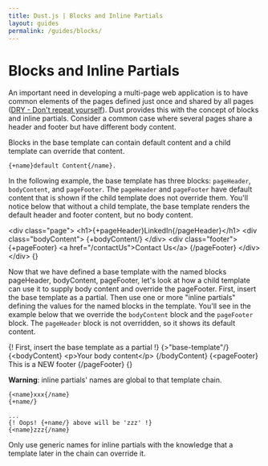 ```yaml
---
title: Dust.js | Blocks and Inline Partials
layout: guides
permalink: /guides/blocks/
---
```


# Blocks and Inline Partials

An important need in developing a multi-page web application is to have common elements of the pages defined just once and shared by all pages (<a href="http://en.wikipedia.org/wiki/Don%27t_repeat_yourself\" target="_blank">DRY - Don't repeat yourself</a>). Dust provides this with the concept of blocks and inline partials. Consider a common case where several pages share a header and footer but have different body content.

Blocks in the base template can contain default content and a child template can override that content.

```
{+name}default Content{/name}.
```

In the following example, the base template has three blocks: `pageHeader`, `bodyContent`, and `pageFooter`. The `pageHeader` and `pageFooter` have default content that is shown if the child template does not override them.  You'll notice below that without a child template, the base template renders the default header and footer content, but no body content.

<dust-demo template-name="base-template">
<dust-demo-template>&lt;div class=&quot;page&quot;&gt;
  &lt;h1&gt;{+pageHeader}LinkedIn{/pageHeader}&lt;/h1&gt;
  &lt;div class=&quot;bodyContent&quot;&gt;
    {+bodyContent/}
  &lt;/div&gt;
  &lt;div class=&quot;footer&quot;&gt;
    {+pageFooter}
       &lt;a href=&quot;/contactUs&quot;&gt;Contact Us&lt;/a&gt;
    {/pageFooter}
  &lt;/div&gt;
&lt;/div&gt;
</dust-demo-template>
<dust-demo-json>{}</dust-demo-json>
</dust-demo>


Now that we have defined a base template with the named blocks pageHeader, bodyContent, pageFooter, let's look at how a child template can use it to supply body content and override the pageFooter. First, insert the base template as a partial. Then use one or more "inline partials" defining the values for the named blocks in the template. You'll see in the example below that we override the `bodyContent` block and the `pageFooter` block. The `pageHeader` block is not overridden, so it shows its default content.

<dust-demo template-name="child-template">
<dust-demo-template>{! First, insert the base template as a partial !}
{&gt;&quot;base-template&quot;/}
{&lt;bodyContent}
&lt;p&gt;Your body content&lt;/p&gt;
{/bodyContent}
{&lt;pageFooter}
       This is a NEW footer
{/pageFooter}
</dust-demo-template>
<dust-demo-json>{}</dust-demo-json>
</dust-demo>

**Warning**: inline partials' names are global to that template chain.

```
{<name}xxx{/name}
{+name/}

...
{! Oops! {+name/} above will be 'zzz' !}
{<name}zzz{/name}
```

Only use generic names for inline partials with the knowledge that a template later in the chain can override it.
